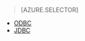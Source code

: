 > [AZURE.SELECTOR]
- [ODBC](/documentation/articles/hdinsight-connect-excel-hive-ODBC-driver)
- [JDBC](/documentation/articles/hdinsight-connect-hive-jdbc-driver)
